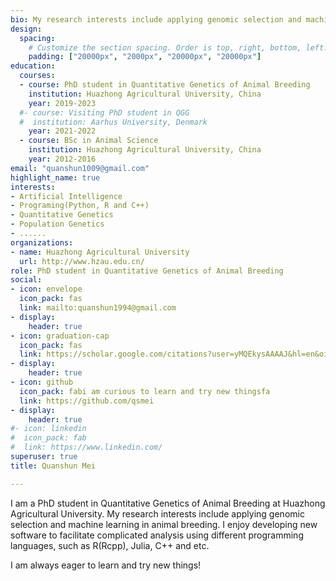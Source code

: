 ```yaml
---
bio: My research interests include applying genomic selection and machine learning in animal breeding.
design:
  spacing:
    # Customize the section spacing. Order is top, right, bottom, left.
    padding: ["20000px", "2000px", "20000px", "20000px"]
education:
  courses:
  - course: PhD student in Quantitative Genetics of Animal Breeding
    institution: Huazhong Agricultural University, China
    year: 2019-2023
  #- course: Visiting PhD student in QGG
  #  institution: Aarhus University, Denmark
    year: 2021-2022
  - course: BSc in Animal Science
    institution: Huazhong Agricultural University, China
    year: 2012-2016
email: "quanshun1009@gmail.com"
highlight_name: true
interests:
- Artificial Intelligence
- Programing(Python, R and C++)
- Quantitative Genetics
- Population Genetics
- ......
organizations:
- name: Huazhong Agricultural University
  url: http://www.hzau.edu.cn/
role: PhD student in Quantitative Genetics of Animal Breeding
social:
- icon: envelope
  icon_pack: fas
  link: mailto:quanshun1994@gmail.com
- display:
    header: true
- icon: graduation-cap
  icon_pack: fas
  link: https://scholar.google.com/citations?user=yMQEkysAAAAJ&hl=en&oi=ao
- display:
    header: true
- icon: github
  icon_pack: fabi am curious to learn and try new thingsfa
  link: https://github.com/qsmei
- display:
    header: true
#- icon: linkedin
#  icon_pack: fab
#  link: https://www.linkedin.com/
superuser: true
title: Quanshun Mei 

---
```




I am a PhD student in Quantitative Genetics of Animal Breeding at Huazhong Agricultural University. My research interests include applying genomic selection and machine learning in animal breeding. I enjoy developing new software to facilitate complicated analysis using different programming languages, such as R(Rcpp), Julia, C++ and etc.  

I am always eager to learn and try new things!